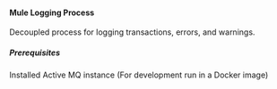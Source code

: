 #### Mule Logging Process

Decoupled process for logging transactions, errors, and warnings. 

##### Prerequisites

Installed Active MQ instance
(For development run in a Docker image)